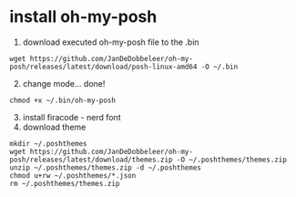# **install oh-my-posh**

1. download executed oh-my-posh file to the .bin
```
wget https://github.com/JanDeDobbeleer/oh-my-posh/releases/latest/download/posh-linux-amd64 -O ~/.bin

```
2. change mode... done!
```
chmod +x ~/.bin/oh-my-posh

```
3. install firacode - nerd font
4. download theme
```
mkdir ~/.poshthemes
wget https://github.com/JanDeDobbeleer/oh-my-posh/releases/latest/download/themes.zip -O ~/.poshthemes/themes.zip
unzip ~/.poshthemes/themes.zip -d ~/.poshthemes
chmod u+rw ~/.poshthemes/*.json
rm ~/.poshthemes/themes.zip
```